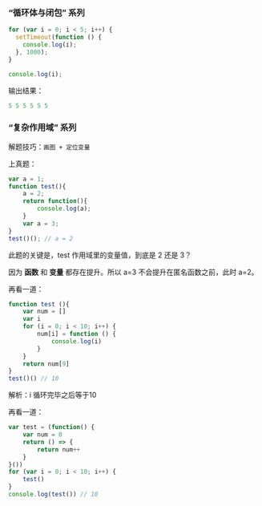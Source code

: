 ### “循环体与闭包” 系列

```javascript
for (var i = 0; i < 5; i++) {
  setTimeout(function () {
    console.log(i);
  }, 1000);
}

console.log(i);
```

输出结果：

```js
5 5 5 5 5 5
```

### “复杂作用域” 系列

解题技巧：`画图 + 定位变量`

上真题：

```JavaScript
var a = 1;
function test(){
    a = 2;
    return function(){
        console.log(a);
    }
    var a = 3;
}
test()(); // a = 2
```

此题的关键是，test 作用域里的变量值，到底是 2 还是 3？

因为 **函数** 和 **变量** 都存在提升。所以 a=3 不会提升在匿名函数之前，此时 a=2。

再看一道：

```js
function test (){
    var num = []
    var i
    for (i = 0; i < 10; i++) {
        num[i] = function () {
            console.log(i)
        }
    }
    return num[9]
}
test()() // 10
```

解析：i 循环完毕之后等于10

再看一道：

```js
var test = (function() {
    var num = 0
    return () => {
        return num++
    }
}())
for (var i = 0; i < 10; i++) {
    test()
}
console.log(test()) // 10
```

